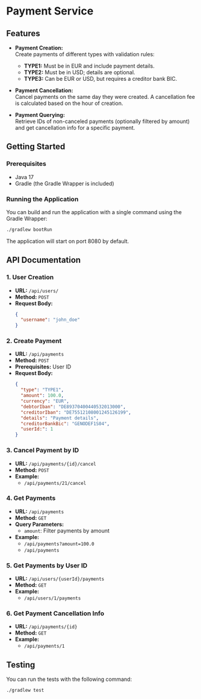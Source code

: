 # Payment Service

## Features

- **Payment Creation:**  
  Create payments of different types with validation rules:
    - **TYPE1:** Must be in EUR and include payment details.
    - **TYPE2:** Must be in USD; details are optional.
    - **TYPE3:** Can be EUR or USD, but requires a creditor bank BIC.

- **Payment Cancellation:**  
  Cancel payments on the same day they were created. A cancellation fee is calculated based on the hour of creation.

- **Payment Querying:**  
  Retrieve IDs of non-canceled payments (optionally filtered by amount) and get cancellation info for a specific payment.

## Getting Started

### Prerequisites

- Java 17
- Gradle (the Gradle Wrapper is included)

### Running the Application

You can build and run the application with a single command using the Gradle Wrapper:

```bash
./gradlew bootRun
```

The application will start on port 8080 by default.

## API Documentation

### 1. User Creation
- **URL:** `/api/users/`
- **Method:** `POST`
- **Request Body:**
  ```json
  {
    "username": "john_doe"
  }
  ```

### 2. Create Payment

- **URL:** `/api/payments`
- **Method:** `POST`
- **Prerequisites:** User ID
- **Request Body:**
  ```json
  {
    "type": "TYPE1",
    "amount": 100.0,
    "currency": "EUR",
    "debtorIban": "DE89370400440532013000",
    "creditorIban": "DE75512108001245126199",
    "details": "Payment details",
    "creditorBankBic": "GENODEF1S04",
    "userId:": 1
  }
  ```
  
### 3. Cancel Payment by ID

- **URL:** `/api/payments/{id}/cancel`
- **Method:** `POST`
- **Example:**
  - `/api/payments/21/cancel`

### 4. Get Payments

- **URL:** `/api/payments`
- **Method:** `GET`
- **Query Parameters:**
  - `amount`: Filter payments by amount
- **Example:**
  - `/api/payments?amount=100.0`
  - `/api/payments`

### 5. Get Payments by User ID

- **URL:** `/api/users/{userId}/payments`
- **Method:** `GET`
- **Example:**
  - `/api/users/1/payments`


### 6. Get Payment Cancellation Info

- **URL:** `/api/payments/{id}`
- **Method:** `GET`
- **Example:**
  - `/api/payments/1`

## Testing

You can run the tests with the following command:

```bash
./gradlew test
```
